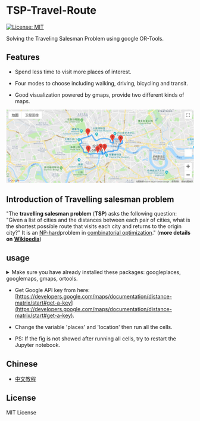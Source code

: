 # TSP-Travel-Route

[![License: MIT](https://img.shields.io/badge/License-MIT-yellow.svg)](https://opensource.org/licenses/MIT)

Solving the Traveling Salesman Problem using google OR-Tools.

## Features

* Spend less time to visit more places of interest.

* Four modes to choose including walking, driving, bicycling and transit.

* Good visualization powered by gmaps, provide two different kinds of maps.

![route showed on the map](googlemap.JPG)

## Introduction of Travelling salesman problem

"The **travelling salesman problem** (**TSP**) asks the following question: "Given a list of cities and the distances between each pair of cities, what is the shortest possible route that visits each city and returns to the origin city?" It is an [NP-hard](https://en.wikipedia.org/wiki/NP-hardness)problem in [combinatorial optimization](https://en.wikipedia.org/wiki/Combinatorial_optimization)." (**more details on** [**Wikipedia**](https://en.wikipedia.org/wiki/Travelling_salesman_problem))

## usage

<details>
<summary>Make sure you have already installed these packages: googleplaces, googlemaps, gmaps, ortools.</summary>
* python-google-places 1.4.1: [`pip install python-google-places`](#pip install python-google-places)
* googlemaps 3.0.2: [`pip install googlemaps`](#pip install googlemaps)
* gmaps 0.8.4: [`pip install gmaps`](#pip install gmaps)
* OR-Tools v7.0 (2019-03): [`python -m pip install --upgrade --user`](#python -m pip install --upgrade --user)

</details>

* Get Google API key from here: [https://developers.google.com/maps/documentation/distance-matrix/start#get-a-key](https://developers.google.com/maps/documentation/distance-matrix/start#get-a-key).

* Change the variable 'places' and 'location' then run all the cells.

* PS: If the fig is not showed after running all cells, try to restart the Jupyter notebook.

## Chinese

* [中文教程](https://luochang.ink/2019/04/09/%E7%94%A8Jupyter-notebook%E8%A7%84%E5%88%92%E6%97%85%E8%A1%8C%E8%B7%AF%E7%BA%BF/)

## License
MIT License
